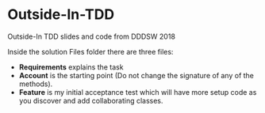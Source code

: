# Outside-In-TDD
Outside-In TDD slides and code from DDDSW 2018

Inside the solution Files folder there are three files:

- **Requirements** 
explains the task
- **Account** is the starting point (Do not change the signature of any of the methods).
- **Feature** is my initial acceptance test which will have more setup code as you discover and add collaborating classes.

